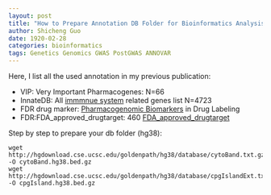 ```yaml
---
layout: post
title: "How to Prepare Annotation DB Folder for Bioinformatics Analysis"
author: Shicheng Guo
date: 1920-02-28
categories: bioinformatics
tags: Genetics Genomics GWAS PostGWAS ANNOVAR
---
```


Here, I list all the used annotation in my previous publication: 

* VIP: Very Important Pharmacogenes: N=66
* InnateDB: All [immmnue system](https://www.innatedb.com/redirect.do?go=resourcesGeneLists) related genes list N=4723
* FDR drug marker: [Pharmacogenomic Biomarkers](https://www.fda.gov/drugs/science-and-research-drugs/table-pharmacogenomic-biomarkers-drug-labeling) in Drug Labeling
* FDR:FDA_approved_drugtarget: 460 [FDA_approved_drugtarget](https://raw.githubusercontent.com/Shicheng-Guo/AnnotationDatabase/master/FDA_approved_drugtarget.txt)


Step by step to prepare your db folder (hg38): 

```
wget http://hgdownload.cse.ucsc.edu/goldenpath/hg38/database/cytoBand.txt.gz -O cytoBand.hg38.bed.gz
wget http://hgdownload.cse.ucsc.edu/goldenpath/hg38/database/cpgIslandExt.txt.gz -O cpgIsland.hg38.bed.gz
```